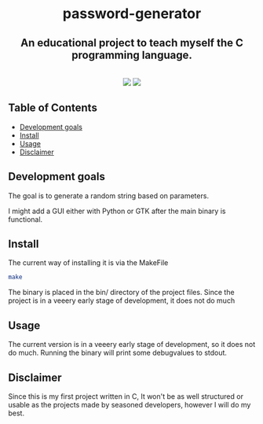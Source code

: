 <h1 align="center">
  password-generator
</h1>
<h2 align="center">
  An educational project to teach myself the C programming language.
</h2>
<p align=center>
  <br>
  <img src="https://img.shields.io/badge/os-linux-brightgreen">
  <img src="https://img.shields.io/badge/os-mac-brightgreen">
</p>


## Table of Contents

- [Development goals](#Development-goals)
- [Install](#Install)
- [Usage](#Usage)
- [Disclaimer](#Disclaimer)


## Development goals

The goal is to generate a random string based on parameters.

I might add a GUI either with Python or GTK
after the main binary is functional.


## Install
 
The current way of installing it is via the MakeFile

```sh
make
```
The binary is placed in the bin/ directory of the project files.
Since the project is in a veeery early stage of development, it does not do much 


## Usage
 
The current version is in a veeery early stage of development, so it does not do much.
Running the binary will print some debugvalues to stdout.


## Disclaimer

Since this is my first project written in C,
It won't be as well structured or usable as the projects made by seasoned developers,
however I will do my best.
